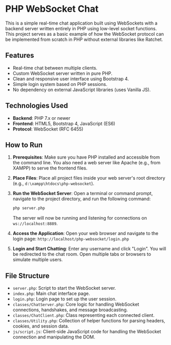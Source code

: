 # PHP WebSocket Chat

This is a simple real-time chat application built using WebSockets with a backend server written entirely in PHP using low-level socket functions. This project serves as a basic example of how the WebSocket protocol can be implemented from scratch in PHP without external libraries like Ratchet.

## Features

- Real-time chat between multiple clients.
- Custom WebSocket server written in pure PHP.
- Clean and responsive user interface using Bootstrap 4.
- Simple login system based on PHP sessions.
- No dependency on external JavaScript libraries (uses Vanilla JS).

## Technologies Used

- **Backend**: PHP 7.x or newer
- **Frontend**: HTML5, Bootstrap 4, JavaScript (ES6)
- **Protocol**: WebSocket (RFC 6455)

## How to Run

1.  **Prerequisites**: Make sure you have PHP installed and accessible from the command line. You also need a web server like Apache (e.g., from XAMPP) to serve the frontend files.

2.  **Place Files**: Place all project files inside your web server's root directory (e.g., `d:\xampp\htdocs\php-websocket`).

3.  **Run the WebSocket Server**: Open a terminal or command prompt, navigate to the project directory, and run the following command:
    ```sh
    php server.php
    ```
    The server will now be running and listening for connections on `ws://localhost:8889`.

4.  **Access the Application**: Open your web browser and navigate to the login page:
    `http://localhost/php-websocket/login.php`

5.  **Login and Start Chatting**: Enter any username and click "Login". You will be redirected to the chat room. Open multiple tabs or browsers to simulate multiple users.

## File Structure

- `server.php`: Script to start the WebSocket server.
- `index.php`: Main chat interface page.
- `login.php`: Login page to set up the user session.
- `classes/ChatServer.php`: Core logic for handling WebSocket connections, handshakes, and message broadcasting.
- `classes/ChatClient.php`: Class representing each connected client.
- `classes/Utility.php`: Collection of helper functions for parsing headers, cookies, and session data.
- `js/script.js`: Client-side JavaScript code for handling the WebSocket connection and manipulating the DOM.
